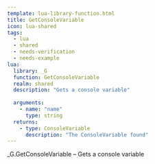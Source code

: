 ```yaml
---
template: lua-library-function.html
title: GetConsoleVariable
icon: lua-shared
tags:
  - lua
  - shared
  - needs-verification
  - needs-example
lua:
  library: _G
  function: GetConsoleVariable
  realm: shared
  description: "Gets a console variable"
  
  arguments:
    - name: "name"
      type: string
  returns:
    - type: ConsoleVariable
      description: "The ConsoleVariable found"
---
```


<div class="lua__search__keywords">
_G.GetConsoleVariable &#x2013; Gets a console variable
</div>
